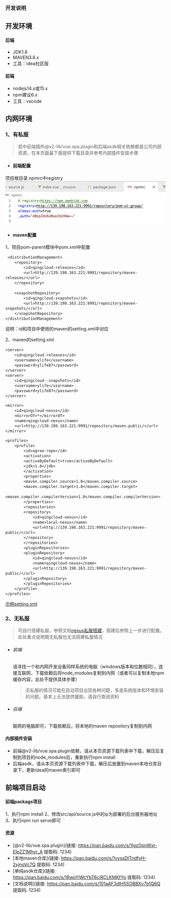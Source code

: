 ### 开发说明

## 开发环境
#### 后端
+ JDK1.8
+ MAVEN3.6.x
+ 工具：idea社区版

#### 前端
+ nodejs14.x或15.x
+ npm建议6.x
+ 工具：vscode

## 内网环境
### 1、有私服
> 其中前端插件@v2-lib/vue.spa.plugin和后端asdk相关依赖都是公司内部资源，在本页面最下面提供下载目录并参考内部插件安装步骤

+ #### 前端配置
项目根目录.npmrc中registry
![配置](imgs/npmrc.jpg)

+ #### maven配置

1、项目pom-parent模块中pom.xml中配置

```
 <distributionManagement>
    <repository>
        <id>qingcloud-releases</id>
        <url>http://139.198.163.221:9991/repository/maven-releases/</url>
    </repository>

    <snapshotRepository>
        <id>qingcloud-snapshots</id>
        <url>http://139.198.163.221:9991/repository/maven-snapshots/</url>
    </snapshotRepository>
</distributionManagement>
```
说明：id和项目中使用的maven的setting.xml中对应

2、maven的setting.xml
```
<server> 
    <id>qingcloud-releases</id>  
    <username>ylife</username>  
    <password>ylife87</password> 
</server>
<server>
    <id>qingcloud--snapshots</id>
    <username>ylife</username>
    <password>ylife87</password>
</server>
```

```
<mirror>
    <id>qingcloud-nexus</id>
    <mirrorOf>*</mirrorOf>
    <name>qingcloud-nexus</name>
    <url>http://139.198.163.221:9991/repository/maven-public/</url>
</mirror>
```

```
<profiles>
    <profile>
        <id>agree-repo</id>
        <activation>
        <activeByDefault>true</activeByDefault>
        <jdk>1.8</jdk>
        </activation>
        <properties>
        <maven.compiler.source>1.8</maven.compiler.source>
        <maven.compiler.target>1.8</maven.compiler.target>
        <maven.compiler.compilerVersion>1.8</maven.compiler.compilerVersion>
        </properties>
        <repositories>
        <repository>
            <id>qingcloud-nexus</id>
            <name>local-nexus</name>
            <url>http://139.198.163.221:9991/repository/maven-public/</url>
        </repository>
        </repositories>
        <pluginRepositories>
        <pluginRepository>
            <id>qingcloud-nexus</id>
            <name>qingcloud-nexus</name>
            <url>http://139.198.163.221:9991/repository/maven-public/</url>
        </pluginRepository>
        </pluginRepositories>
    </profile>
</profiles>
```

[示例setting.xml](micro/resource/setting.md)

### 2、无私服
> 可自行搭建私服，参照文档[nexus私服搭建](devops/nexus.md)，搭建后参照上一步进行配置。  
> 此处重点说明既无私服也无法搭建私服情况

+ ###### 前端
  请寻找一个和内网开发设备同样系统的电脑（windows版本和位数相同），连接互联网，下载依赖后将node_modules复制到内网（或者可以复制本地npm缓存内容，此处不提供具体步骤）
  > 无私服的情况可能在启动项目出现各种问题，多是系统版本和环境安装的问题。基本上无法提供援助，请自行查阅资料
+ ###### 后端
  联网的电脑即可，下载依赖后，将本地的maven repository复制到内网


#### 内部插件安装
+ 前端@v2-lib/vue.spa.plugin依赖，请从本页资源下载列表中下载，解压后复制到项目的node_modules后，重新执行npm install
+ 后端asdk，请从本页资源下载列表中下载，解压后放置到maven本地仓库目录下，更新idea的maven索引即可

## 前端项目启动
#### 前端package项目
1、执行npm install
2、修改src/api/source.js中的ip为部署的后台服务器地址
3、执行npm run serve即可


#### 资源
+ [@v2-lib/vue.spa.plugin](链接: https://pan.baidu.com/s/1IgzOpnWxr-ElpZZ1Mhyr_A 提取码: 1234)
+ [本地maven仓库](链接: https://pan.baidu.com/s/1vvssDlTndfvH-2xjnoVc7Q 提取码: 1234)
+ [单纯asdk仓库](链接: https://pan.baidu.com/s/1RwoYlWcYbT6ciRCLKMKfYg 提取码: 1234)
+ [文档说明](链接: https://pan.baidu.com/s/101aAF3dlH5SOBBXv7b1Q6Q 提取码: 1234)



